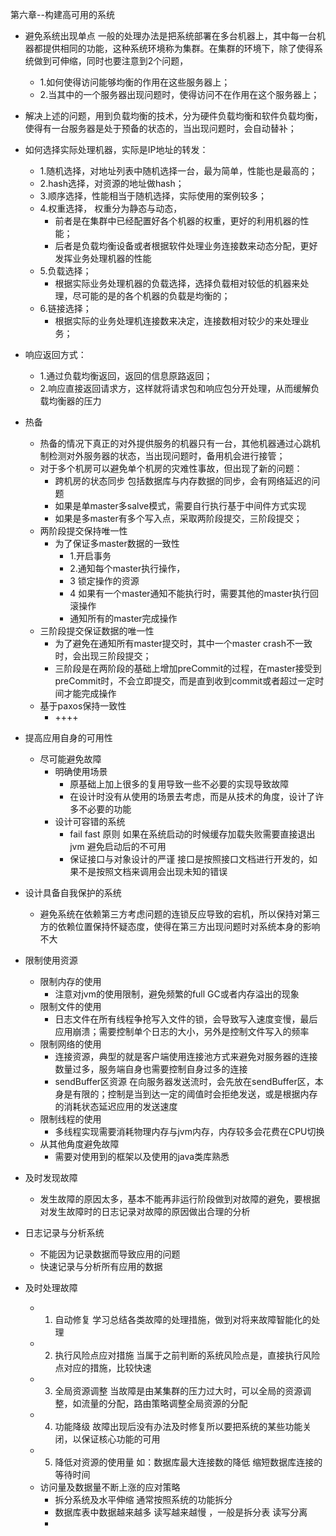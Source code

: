 第六章--构建高可用的系统
  * 避免系统出现单点  一般的处理办法是把系统部署在多台机器上，其中每一台机器都提供相同的功能，这种系统环境称为集群。在集群的环境下，除了使得系统做到可伸缩，同时也要注意到2个问题，
    * 1.如何使得访问能够均衡的作用在这些服务器上；
    * 2.当其中的一个服务器出现问题时，使得访问不在作用在这个服务器上；
  * 解决上述的问题，用到负载均衡的技术，分为硬件负载均衡和软件负载均衡，使得有一台服务器是处于预备的状态的，当出现问题时，会自动替补；
  * 如何选择实际处理机器，实际是IP地址的转发：
    * 1.随机选择，对地址列表中随机选择一台，最为简单，性能也是最高的；
    * 2.hash选择，对资源的地址做hash；
    * 3.顺序选择，性能相当于随机选择，实际使用的案例较多；
    * 4.权重选择， 权重分为静态与动态，
      - 前者是在集群中已经配置好各个机器的权重，更好的利用机器的性能；
      - 后者是负载均衡设备或者根据软件处理业务连接数来动态分配，更好发挥业务处理机器的性能
    * 5.负载选择；
      - 根据实际业务处理机器的负载选择，选择负载相对较低的机器来处理，尽可能的是的各个机器的负载是均衡的；
    * 6.链接选择；
      - 根据实际的业务处理机连接数来决定，连接数相对较少的来处理业务；
  * 响应返回方式：
    * 1.通过负载均衡返回，返回的信息原路返回；
    * 2.响应直接返回请求方，这样就将请求包和响应包分开处理，从而缓解负载均衡器的压力
  * 热备
    * 热备的情况下真正的对外提供服务的机器只有一台，其他机器通过心跳机制检测对外服务器的状态，当出现问题时，备用机会进行接管；
    * 对于多个机房可以避免单个机房的灾难性事故，但出现了新的问题：
      - 跨机房的状态同步 包括数据库与内存数据的同步，会有网络延迟的问题
      - 如果是单master多salve模式，需要自行执行基于中间件方式实现
      - 如果是多master有多个写入点，采取两阶段提交，三阶段提交；
    * 两阶段提交保持唯一性
      - 为了保证多master数据的一致性 
        * 1.开启事务 
        * 2.通知每个master执行操作，
        * 3 锁定操作的资源
        * 4 如果有一个master通知不能执行时，需要其他的master执行回滚操作
        * 通知所有的master完成操作
    * 三阶段提交保证数据的唯一性
      - 为了避免在通知所有master提交时，其中一个master crash不一致时，会出现三阶段提交；
      - 三阶段是在两阶段的基础上增加preCommit的过程，在master接受到preCommit时，不会立即提交，而是直到收到commit或者超过一定时间才能完成操作
    * 基于paxos保持一致性
      *    ++++

  * 提高应用自身的可用性
    - 尽可能避免故障
      * 明确使用场景
        - 原基础上加上很多的复用导致一些不必要的实现导致故障
        - 在设计时没有从使用的场景去考虑，而是从技术的角度，设计了许多不必要的功能
      * 设计可容错的系统
        - fail fast 原则  如果在系统启动的时候缓存加载失败需要直接退出jvm 避免启动后的不可用
        - 保证接口与对象设计的严谨 接口是按照接口文档进行开发的，如果不是按照文档来调用会出现未知的错误
  * 设计具备自我保护的系统
    * 避免系统在依赖第三方考虑问题的连锁反应导致的宕机，所以保持对第三方的依赖位置保持怀疑态度，使得在第三方出现问题时对系统本身的影响不大
  * 限制使用资源
    * 限制内存的使用
      - 注意对jvm的使用限制，避免频繁的full GC或者内存溢出的现象
    * 限制文件的使用
      - 日志文件在所有线程争抢写入文件的锁，会导致写入速度变慢，最后应用崩溃；需要控制单个日志的大小，另外是控制文件写入的频率
    * 限制网络的使用
      - 连接资源，典型的就是客户端使用连接池方式来避免对服务器的连接数量过多，服务端自身也需要控制自身过多的连接
      - sendBuffer区资源 在向服务器发送流时，会先放在sendBuffer区，本身是有限的；控制是当到达一定的阈值时会拒绝发送，或是根据内存的消耗状态延迟应用的发送速度
    * 限制线程的使用
      - 多线程实现需要消耗物理内存与jvm内存，内存较多会花费在CPU切换
    * 从其他角度避免故障
      - 需要对使用到的框架以及使用的java类库熟悉
  * 及时发现故障
    * 发生故障的原因太多，基本不能再非运行阶段做到对故障的避免，要根据对发生故障时的日志记录对故障的原因做出合理的分析
  * 日志记录与分析系统
    * 不能因为记录数据而导致应用的问题
    * 快速记录与分析所有应用的数据
* 及时处理故障
  * 1. 自动修复  学习总结各类故障的处理措施，做到对将来故障智能化的处理
  * 2. 执行风险点应对措施 当属于之前判断的系统风险点是，直接执行风险点对应的措施，比较快速
  * 3. 全局资源调整  当故障是由某集群的压力过大时，可以全局的资源调整，如流量的分配，路由策略调整全局资源的分配
  * 4. 功能降级  故障出现后没有办法及时修复所以要把系统的某些功能关闭，以保证核心功能的可用
  * 5. 降低对资源的使用量  如：数据库最大连接数的降低 缩短数据库连接的等待时间 
  * 访问量及数据量不断上涨的应对策略
    * 拆分系统及水平伸缩 通常按照系统的功能拆分
    * 数据库表中数据越来越多 读写越来越慢 ，一般是拆分表  读写分离
    * 


    
        